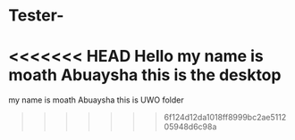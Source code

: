# Tester-
<<<<<<< HEAD
Hello my name is moath Abuaysha this is the desktop 
=======
my name is moath Abuaysha this is UWO folder


>>>>>>> 6f124d12da1018ff8999bc2ae511205948d6c98a
